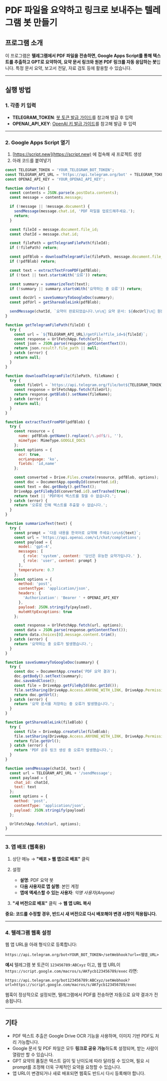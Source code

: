 # PDF 파일을 요약하고 링크로 보내주는 텔레그램 봇 만들기

## 프로그램 소개

이 프로그램은 **텔레그램에서 PDF 파일을 전송하면, Google Apps Script를 통해 텍스트를 추출하고 GPT로 요약하여, 요약 문서 링크와 원본 PDF 링크를 자동 응답하는 봇**입니다.
특정 문서 요약, 보고서 전달, 자료 검토 등에 활용할 수 있습니다.

---

## 실행 방법

### 1. 각종 키 입력

* **TELEGRAM\_TOKEN**: [봇 토큰 발급 가이드](https://github.com/dabidstudio/dabidstudio_guides/blob/main/get_telegram_token.md)를 참고해 발급 후 입력
* **OPENAI\_API\_KEY**: [OpenAI 키 발급 가이드](https://github.com/dabidstudio/dabidstudio_guides/blob/main/get-openai-api-key.md)를 참고해 발급 후 입력

---

### 2. Google Apps Script 열기

1. [https://script.new](https://script.new) 에 접속해 새 프로젝트 생성
2. 아래 코드를 붙여넣기

```javascript
const TELEGRAM_TOKEN = 'YOUR_TELEGRAM_BOT_TOKEN';
const TELEGRAM_API_URL = 'https://api.telegram.org/bot' + TELEGRAM_TOKEN;
const OPENAI_API_KEY = 'YOUR_OPENAI_API_KEY';

function doPost(e) {
  const contents = JSON.parse(e.postData.contents);
  const message = contents.message;

  if (!message || !message.document) {
    sendMessage(message.chat.id, 'PDF 파일을 업로드해주세요.');
    return;
  }

  const fileId = message.document.file_id;
  const chatId = message.chat.id;

  const filePath = getTelegramFilePath(fileId);
  if (!filePath) return;

  const pdfBlob = downloadTelegramFile(filePath, message.document.file_name);
  if (!pdfBlob) return;

  const text = extractTextFromPDF(pdfBlob);
  if (!text || text.startsWith('오류')) return;

  const summary = summarizeText(text);
  if (!summary || summary.startsWith('요약하는 중 오류')) return;

  const docUrl = saveSummaryToGoogleDoc(summary);
  const pdfUrl = getShareableLink(pdfBlob);

  sendMessage(chatId, `요약이 완료되었습니다.\n\n📄 요약 문서: ${docUrl}\n📎 원본 PDF: ${pdfUrl}`);
}

function getTelegramFilePath(fileId) {
  try {
    const url = `${TELEGRAM_API_URL}/getFile?file_id=${fileId}`;
    const response = UrlFetchApp.fetch(url);
    const json = JSON.parse(response.getContentText());
    return json.result?.file_path || null;
  } catch (error) {
    return null;
  }
}

function downloadTelegramFile(filePath, fileName) {
  try {
    const fileUrl = `https://api.telegram.org/file/bot${TELEGRAM_TOKEN}/${filePath}`;
    const response = UrlFetchApp.fetch(fileUrl);
    return response.getBlob().setName(fileName);
  } catch (error) {
    return null;
  }
}

function extractTextFromPDF(pdfBlob) {
  try {
    const resource = {
      name: pdfBlob.getName().replace(/\.pdf$/i, ''),
      mimeType: MimeType.GOOGLE_DOCS
    };
    const options = {
      ocr: true,
      ocrLanguage: 'ko',
      fields: 'id,name'
    };

    const converted = Drive.Files.create(resource, pdfBlob, options);
    const doc = DocumentApp.openById(converted.id);
    const text = doc.getBody().getText();
    DriveApp.getFileById(converted.id).setTrashed(true);
    return text || 'PDF에서 텍스트를 찾을 수 없습니다.';
  } catch (error) {
    return '오류로 인해 텍스트를 추출할 수 없습니다.';
  }
}

function summarizeText(text) {
  try {
    const prompt = `다음 내용을 한국어로 요약해 주세요:\n\n${text}`;
    const url = 'https://api.openai.com/v1/chat/completions';
    const payload = {
      model: 'gpt-4',
      messages: [
        { role: 'system', content: '당신은 유능한 요약가입니다.' },
        { role: 'user', content: prompt }
      ],
      temperature: 0.7
    };
    const options = {
      method: 'post',
      contentType: 'application/json',
      headers: {
        'Authorization': 'Bearer ' + OPENAI_API_KEY
      },
      payload: JSON.stringify(payload),
      muteHttpExceptions: true
    };

    const response = UrlFetchApp.fetch(url, options);
    const data = JSON.parse(response.getContentText());
    return data.choices[0].message.content.trim();
  } catch (error) {
    return '요약하는 중 오류가 발생했습니다.';
  }
}

function saveSummaryToGoogleDoc(summary) {
  try {
    const doc = DocumentApp.create('PDF 요약 결과');
    doc.getBody().setText(summary);
    doc.saveAndClose();
    const file = DriveApp.getFileById(doc.getId());
    file.setSharing(DriveApp.Access.ANYONE_WITH_LINK, DriveApp.Permission.VIEW);
    return doc.getUrl();
  } catch (error) {
    return '요약 문서를 저장하는 중 오류가 발생했습니다.';
  }
}

function getShareableLink(fileBlob) {
  try {
    const file = DriveApp.createFile(fileBlob);
    file.setSharing(DriveApp.Access.ANYONE_WITH_LINK, DriveApp.Permission.VIEW);
    return file.getUrl();
  } catch (error) {
    return 'PDF 공유 링크 생성 중 오류가 발생했습니다.';
  }
}

function sendMessage(chatId, text) {
  const url = TELEGRAM_API_URL + '/sendMessage';
  const payload = {
    chat_id: chatId,
    text: text
  };
  const options = {
    method: 'post',
    contentType: 'application/json',
    payload: JSON.stringify(payload)
  };

  UrlFetchApp.fetch(url, options);
}
```

---

### 3. 앱 배포 (웹훅용)

1. 상단 메뉴 → **"배포 > 웹 앱으로 배포"** 클릭
2. 설정

   * **설명**: PDF 요약 봇
   * **다음 사용자로 앱 실행**: 본인 계정
   * **앱에 액세스할 수 있는 사용자**: *익명 사용자(Anyone)*
3. **"새 버전으로 배포"** 클릭 → **웹 앱 URL 복사**

**중요: 코드를 수정할 경우, 반드시 새 버전으로 다시 배포해야 변경 사항이 적용됩니다.**

---

### 4. 텔레그램 웹훅 설정

웹 앱 URL을 아래 형식으로 등록합니다:

```
https://api.telegram.org/bot<YOUR_BOT_TOKEN>/setWebhook?url=<웹앱_URL>
```

**예시**
텔레그램 봇 토큰이 `123456789:ABCxyz` 이고,
웹 앱 URL이 `https://script.google.com/macros/s/AKfycb123456789/exec` 라면:

```
https://api.telegram.org/bot123456789:ABCxyz/setWebhook?url=https://script.google.com/macros/s/AKfycb123456789/exec
```

웹훅이 정상적으로 설정되면, 텔레그램에서 PDF를 전송하면 자동으로 요약 결과가 전송됩니다.

---

## 기타

* PDF 텍스트 추출은 Google Drive OCR 기능을 사용하며, 이미지 기반 PDF도 처리 가능합니다.
* Google 문서 및 PDF 파일은 모두 **링크로 공유 가능**하도록 설정되며, 받는 사람이 열람만 할 수 있습니다.
* GPT 요약의 품질은 텍스트 길이 및 난이도에 따라 달라질 수 있으며, 필요 시 prompt를 조정해 더욱 구체적인 요약을 요청할 수 있습니다.
* 앱 URL이 변경되거나 새로 배포되면 웹훅도 반드시 다시 등록해야 합니다.
